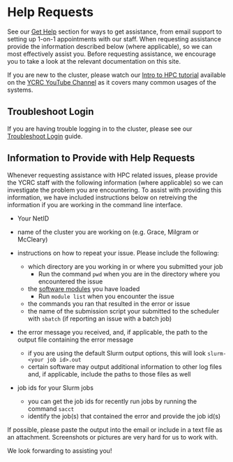 # Help Requests

See our [Get Help](/#get-help) section for ways to get assistance, from email support to setting up 1-on-1 appointments with our staff. 
When requesting assistance provide the information described below (where applicable), so we can most effectively assist you.
Before requesting assistance, we encourage you to take a look at the relevant documentation on this site.

If you are new to the cluster, please watch our [Intro to HPC tutorial](https://www.youtube.com/watch?v=5U-9GCavX0s) available on the [YCRC YouTube Channel](https://ycrc.yale.edu/youtube) as it covers many common usages of the systems.

## Troubleshoot Login

If you are having trouble logging in to the cluster, please see our [Troubleshoot Login](/clusters-at-yale/troubleshoot/) guide.

## Information to Provide with Help Requests

Whenever requesting assistance with HPC related issues, please provide the YCRC staff with the following information (where applicable) so we can investigate the problem you are encountering.
To assist with providing this information, we have included instructions below on retreiving the information if you are working in the command line interface.

* Your NetID
* name of the cluster you are working on (e.g. Grace, Milgram or McCleary)
* instructions on how to repeat your issue. Please include the following:
	* which directory are you working in or where you submitted your job
		* Run the command `pwd` when you are in the directory where you encountered the issue
	* the [software modules](/applications/modules/) you have loaded
		* Run `module list` when you encounter the issue
	* the commands you ran that resulted in the error or issue
	* the name of the submission script your submitted to the scheduler with `sbatch` (if reporting an issue with a batch job)

* the error message you received, and, if applicable, the path to the output file containing the error message
	* if you are using the default Slurm output options, this will look `slurm-<your job id>.out`
	* certain software may output additional information to other log files and, if applicable, include the paths to those files as well

* job ids for your Slurm jobs
	* you can get the job ids for recently run jobs by running the command `sacct`
	* identify the job(s) that contained the error and provide the job id(s)

If possible, please paste the output into the email or include in a text file as an attachment. Screenshots or pictures are very hard for us to work with.

We look forwarding to assisting you!
